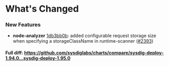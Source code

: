 # What's Changed

### New Features
- **node-analyzer** [1db3bb0b](https://github.com/sysdiglabs/charts/commit/1db3bb0b42d03e84df51b248f57999cc886a3b82): added configurable request storage size when specifying a storageClassName in runtime-scanner ([#2393](https://github.com/sysdiglabs/charts/issues/2393))
#### Full diff: https://github.com/sysdiglabs/charts/compare/sysdig-deploy-1.94.0...sysdig-deploy-1.95.0
